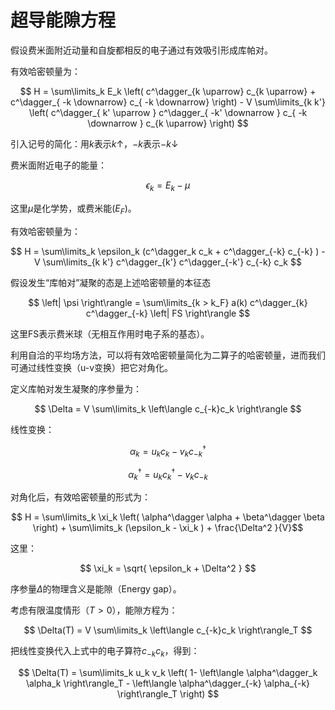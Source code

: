 # 超导能隙方程

假设费米面附近动量和自旋都相反的电子通过有效吸引形成库帕对。

有效哈密顿量为：

$$ H = \sum\limits_k E_k \left( c^\dagger_{k \uparrow} c_{k \uparrow} + c^\dagger_{ -k \downarrow} c_{ -k \downarrow} \right) - V \sum\limits_{k k'} \left( c^\dagger_{ k' \uparrow } c^\dagger_{  -k' \downarrow } c_{ -k \downarrow }   c_{k \uparrow}   \right) $$

引入记号的简化：用$k$表示$k \uparrow$，$-k$表示$-k \downarrow$

费米面附近电子的能量：

$$ \epsilon_k = E_k - \mu  $$

这里$\mu$是化学势，或费米能($E_F$)。

有效哈密顿量为：

$$ H = \sum\limits_k \epsilon_k (c^\dagger_k c_k + c^\dagger_{-k} c_{-k}  ) - V \sum\limits_{k k'} c^\dagger_{k'} c^\dagger_{-k'} c_{-k} c_k $$

假设发生“库帕对”凝聚的态是上述哈密顿量的本征态

$$ \left| \psi \right\rangle = \sum\limits_{k > k_F}  a(k)  c^\dagger_{k} c^\dagger_{-k} \left| FS \right\rangle  $$

这里FS表示费米球（无相互作用时电子系的基态）。

利用自洽的平均场方法，可以将有效哈密顿量简化为二算子的哈密顿量，进而我们可通过线性变换（u-v变换）把它对角化。

定义库帕对发生凝聚的序参量为：

$$ \Delta = V \sum\limits_k \left\langle c_{-k}c_k  \right\rangle  $$

线性变换：

$$ \alpha_k = u_k c_k - v_k c^\dagger_{-k} $$

$$ \alpha^\dagger_k = u_k c^\dagger_k - v_k c_{-k} $$

对角化后，有效哈密顿量的形式为：

$$ H = \sum\limits_k \xi_k \left( \alpha^\dagger \alpha + \beta^\dagger \beta  \right) + \sum\limits_k (\epsilon_k - \xi_k ) + \frac{\Delta^2 }{V}$$

这里：

$$ \xi_k = \sqrt{ \epsilon_k + \Delta^2 } $$

序参量$\Delta$的物理含义是能隙（Energy gap）。

考虑有限温度情形（$T > 0$），能隙方程为：

$$ \Delta(T) = V \sum\limits_k \left\langle  c_{-k}c_k \right\rangle_T $$

把线性变换代入上式中的电子算符$c_{-k} c_k$，得到：

$$ \Delta(T) = \sum\limits_k u_k v_k \left( 1- \left\langle \alpha^\dagger_k \alpha_k \right\rangle_T - \left\langle \alpha^\dagger_{-k} \alpha_{-k} \right\rangle_T \right) $$

